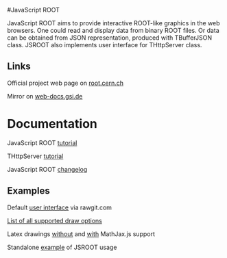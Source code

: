 #JavaScript ROOT

JavaScript ROOT aims to provide interactive ROOT-like
graphics in the web browsers. One could read and display data
from binary ROOT files. Or data can be obtained from JSON representation,
produced with TBufferJSON class.  JSROOT also implements
user interface for THttpServer class.   

## Links

Official project web page on [root.cern.ch](https://root.cern.ch/js/) 

Mirror on [web-docs.gsi.de](http://web-docs.gsi.de/~linev/js/)

# Documentation

JavaScript ROOT [tutorial](docs/JSROOT.md) 

THttpServer [tutorial](docs/HttpServer.md)

JavaScript ROOT [changelog](changes.md)


## Examples

Default [user interface](http://rawgit.com/linev/jsroot/master/index.htm?path=http://web-docs.gsi.de/~linev/js/files/) via rawgit.com

[List of all supported draw options](http://rawgit.com/linev/jsroot/master/docs/drawoptions.htm?minimal)

Latex drawings [without](http://rawgit.com/linev/jsroot/master/docs/latex.htm) and [with](http://rawgit.com/linev/jsroot/master/docs/latex.htm?mathjax) MathJax.js support

Standalone [example](http://rawgit.com/linev/jsroot/master/docs/example.htm) of JSROOT usage
